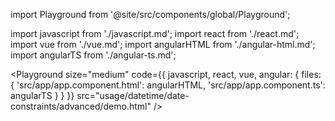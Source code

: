 import Playground from '@site/src/components/global/Playground';

import javascript from './javascript.md';
import react from './react.md';
import vue from './vue.md';
import angularHTML from './angular-html.md';
import angularTS from './angular-ts.md';

<Playground size="medium" code={{ 
  javascript,
  react, 
  vue, 
  angular: {
    files: {
      'src/app/app.component.html': angularHTML,
      'src/app/app.component.ts': angularTS
    }
  }
}} src="usage/datetime/date-constraints/advanced/demo.html" />

